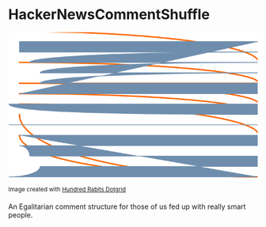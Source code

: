 # HackerNewsCommentShuffle

![icon](icons/hncs-icon-original.png)

<sup>Image created with [Hundred Rabits Dotgrid](https://100r.co/site/dotgrid.html)</sup>

An Egalitarian comment structure for those of us fed up with really smart people.